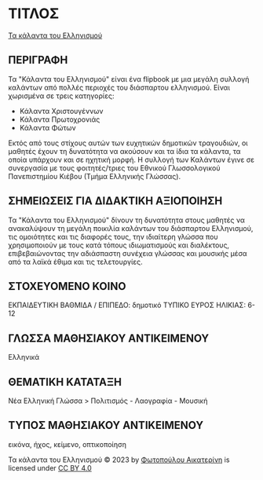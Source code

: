 # ΤΙΤΛΟΣ
[Τα κάλαντα του Ελληνισμού](https://fotoaik.eu/flipbooks/dipsifa/)

## ΠΕΡΙΓΡΑΦΗ
Τα "Κάλαντα του Ελληνισμού" είναι ένα flipbook με μια μεγάλη συλλογή καλάντων από πολλές περιοχές του διάσπαρτου ελληνισμού. Είναι χωρισμένα σε τρεις κατηγορίες: 
- Κάλαντα Χριστουγέννων 
- Κάλαντα Πρωτοχρονιάς 
- Κάλαντα Φώτων 

Εκτός από τους στίχους αυτών των ευχητικών δημοτικών τραγουδιών, οι μαθητές έχουν τη δυνατότητα να ακούσουν και τα ίδια τα κάλαντα, τα οποία υπάρχουν και σε ηχητική μορφή. Η συλλογή των Καλάντων έγινε σε συνεργασία με τους φοιτητές/τριες του Εθνικού Γλωσσολογικού Πανεπιστημίου Κιέβου (Τμήμα Ελληνικής Γλώσσας).

## ΣΗΜΕΙΩΣΕΙΣ ΓΙΑ ΔΙΔΑΚΤΙΚΗ ΑΞΙΟΠΟΙΗΣΗ
Τα "Κάλαντα του Ελληνισμού" δίνουν τη δυνατότητα στους μαθητές να ανακαλύψουν τη μεγάλη ποικιλία καλάντων του διάσπαρτου Ελληνισμού, τις ομοιότητες και τις διαφορές τους, την ιδιαίτερη γλώσσα που χρησιμοποιούν με τους κατά τόπους ιδιωματισμούς και διαλέκτους, επιβεβαιώνοντας την αδιάσπαστη συνέχεια γλώσσας και μουσικής μέσα από τα λαϊκά έθιμα και τις τελετουργίες.

## ΣΤΟΧΕΥΟΜΕΝΟ ΚΟΙΝΟ
ΕΚΠΑΙΔΕΥΤΙΚΗ ΒΑΘΜΙΔΑ / ΕΠΙΠΕΔΟ: δημοτικό
ΤΥΠΙΚΟ ΕΥΡΟΣ ΗΛΙΚΙΑΣ: 6-12

## ΓΛΩΣΣΑ ΜΑΘΗΣΙΑΚΟΥ ΑΝΤΙΚΕΙΜΕΝΟΥ
Ελληνικά

## ΘΕΜΑΤΙΚΗ ΚΑΤΑΤΑΞΗ
Νέα Ελληνική Γλώσσα > Πολιτισμός - Λαογραφία - Μουσική

## ΤΥΠΟΣ ΜΑΘΗΣΙΑΚΟΥ ΑΝΤΙΚΕΙΜΕΝΟΥ
εικόνα, ήχος, κείμενο, οπτικοποίηση

Τα κάλαντα του Ελληνισμού © 2023 by [Φωτοπούλου Αικατερίνη](https://fotoaik.eu/) is licensed under [CC BY 4.0](https://creativecommons.org/licenses/by/4.0/)
